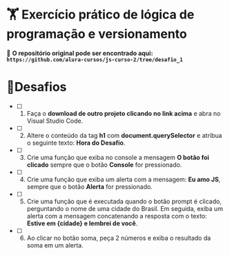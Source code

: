 # 🏋️ Exercício prático de lógica de programação e versionamento

📂 **O repositório original pode ser encontrado aqui: `https://github.com/alura-cursos/js-curso-2/tree/desafio_1`**

# 📝Desafios
- [ ] 1. Faça o **download de outro projeto clicando no link acima** e abra no Visual Studio Code.
- [ ] 2. Altere o conteúdo da tag **h1** com **document.querySelector** e atribua o seguinte texto: **Hora do Desafio**.
- [ ] 3. Crie uma função que exiba no console a mensagem **O botão foi clicado** sempre que o botão **Console** for pressionado.
- [ ] 4. Crie uma função que exiba um alerta com a mensagem: **Eu amo JS**, sempre que o botão **Alerta** for pressionado.
- [ ] 5. Crie uma função que é executada quando o botão prompt é clicado, perguntando o nome de uma cidade do Brasil. Em seguida, exiba um alerta com a mensagem concatenando a resposta com o texto: **Estive em {cidade} e lembrei de você**.
- [ ] 6. Ao clicar no botão soma, peça 2 números e exiba o resultado da soma em um alerta.
